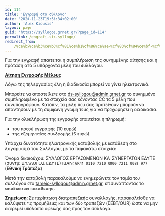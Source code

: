 ```yaml
---
id: 114
title: 'Εγγραφή στο σύλλογο'
date: '2020-11-23T19:56:34+02:00'
author: 'Alex Kiousis'
layout: page
guid: 'https://syllogos.grnet.gr/?page_id=114'
permalink: /engrafi-sto-syllogo/
redirect_from:
    /%ce%b5%ce%b3%ce%b3%cf%81%ce%b1%cf%86%ce%ae-%cf%83%cf%84%ce%bf-%cf%83%cf%8d%ce%bb%ce%bb%ce%bf%ce%b3%ce%bf/
---
```


Για την εγγραφή απαιτείται η συμπλήρωση της συνημμένης αίτησης και η πρόταση από 5 υπάρχοντα μέλη του συλλόγου.

[**Αίτηση Εγγραφής Μέλους**](/wp-content/uploads/2022/03/ΑίτησηΕγγραφήςΜέλους.docx)

Λόγω της τηλεργασίας όλη η διαδικασία μπορεί να γίνει ηλεκτρονικά.

Μπορείτε να αποστείλετε στο <ds-syllogou@admin.grnet.gr> το συνημμένο συμπληρωμένο με τα στοιχεία σας κάνοντας CC τα 5 μέλη που συνυπογράφουν. Κατόπιν, τα μέλη που σας προτείνουν μπορούν να απαντήσουν με τη σύμφωνη γνώμη τους για να προχωρήσει η διαδικασία.

Για την ολοκλήρωση της εγγραφής απαιτείται η πληρωμή:
- του ποσού εγγραφής (10 ευρώ)
- της εξαμηνιαίας συνδρομής (5 ευρώ)

Υπάρχει δυνατότητα ηλεκτρονικής καταβολής με κατάθεση στο λογαριασμό του Συλλόγου, με τα παρακάτω στοιχεία:

Όνομα δικαιούχου: ΣΥΛΛΟΓΟΣ ΕΡΓΑΖΟΜΕΝΩΝ ΚΑΙ ΣΥΝΕΡΓΑΤΩΝ ΕΔΥΤΕ (συντμ: ΣΥΛΛΟΓΟΣ ΕΔΥΤΕ)
ΙΒΑΝ: `GR44 0110 7210 0000 7211 0088 977` (**Εθνική Τράπεζα**)

Μετά την καταβολή παρακαλούμε να ενημερώνετε τον ταμία του συλλόγου στο <tameio-syllogou@admin.grnet.gr>, επισυνάπτοντας το αποδεικτικό κατάθεσης.

**Σημείωση**: Σε περίπτωση διατραπεζικής συναλλαγής, παρακαλείσθε να καλύψετε τις προμήθειες και των δύο τραπεζών (DEBT/OUR) ώστε να μην εκκρεμεί υπόλοιπο οφειλής σας προς τον σύλλογο.
